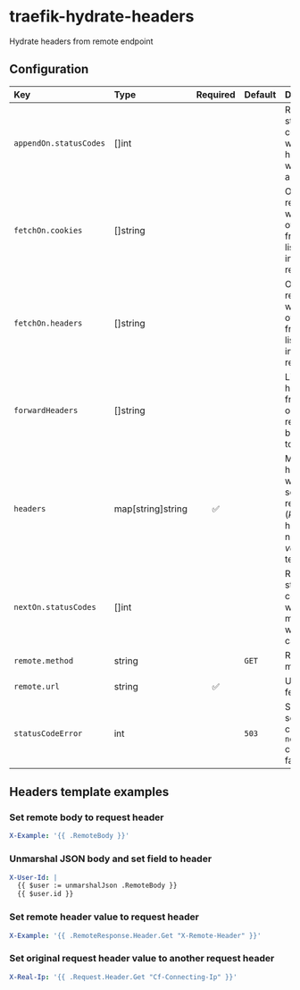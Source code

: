 # traefik-hydrate-headers
Hydrate headers from remote endpoint

## Configuration

| Key | Type | Required | Default | Description |
| :-- | :-- | :-: | :-- | :-- |
| `appendOn.statusCodes` | []int | | | Remote status codes at which headers will be appended |
| `fetchOn.cookies` | []string | | | Only fetch remote when any of cookies from this list present in original request |
| `fetchOn.headers` | []string | | | Only fetch remote when any of headers from this list present in original request |
| `forwardHeaders` | []string | | | List of headers from original request to be passed to remote |
| `headers` | map[string]string | :white_check_mark: | | Map of headers in which to set remote response (*key* is header name, *value* is Go template) |
| `nextOn.statusCodes` | []int | | | Remote status codes at which next middleware will be called |
| `remote.method` | string | | `GET` | Request method |
| `remote.url` | string | :white_check_mark: | | Url to be fetched |
| `statusCodeError` | int | | `503` | Status code sent to client on `nextOn` conditions failure |

## Headers template examples

### Set remote body to request header

```yaml
X-Example: '{{ .RemoteBody }}'
```

### Unmarshal JSON body and set field to header

```yaml
X-User-Id: |
  {{ $user := unmarshalJson .RemoteBody }}
  {{ $user.id }}
```

### Set remote header value to request header

```yaml
X-Example: '{{ .RemoteResponse.Header.Get "X-Remote-Header" }}'
```

### Set original request header value to another request header

```yaml
X-Real-Ip: '{{ .Request.Header.Get "Cf-Connecting-Ip" }}'
```
